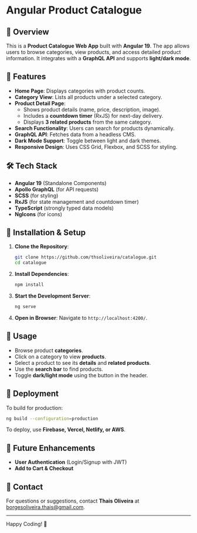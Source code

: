 # Angular Product Catalogue

## 🚀 Overview
This is a **Product Catalogue Web App** built with **Angular 19**. The app allows users to browse categories, view products, and access detailed product information. It integrates with a **GraphQL API** and supports **light/dark mode**.

## 📌 Features
- **Home Page**: Displays categories with product counts.
- **Category View**: Lists all products under a selected category.
- **Product Detail Page**:
  - Shows product details (name, price, description, image).
  - Includes a **countdown timer** (RxJS) for next-day delivery.
  - Displays **3 related products** from the same category.
- **Search Functionality**: Users can search for products dynamically.
- **GraphQL API**: Fetches data from a headless CMS.
- **Dark Mode Support**: Toggle between light and dark themes.
- **Responsive Design**: Uses CSS Grid, Flexbox, and SCSS for styling.

## 🛠️ Tech Stack
- **Angular 19** (Standalone Components)
- **Apollo GraphQL** (for API requests)
- **SCSS** (for styling)
- **RxJS** (for state management and countdown timer)
- **TypeScript** (strongly typed data models)
- **NgIcons** (for icons)

## 🔧 Installation & Setup
1. **Clone the Repository**:
   ```sh
   git clone https://github.com/thsoliveira/catalogue.git
   cd catalogue
   ```

2. **Install Dependencies**:
   ```sh
   npm install
   ```

3. **Start the Development Server**:
   ```sh
   ng serve
   ```

4. **Open in Browser**:
   Navigate to `http://localhost:4200/`.

## 🌟 Usage
- Browse product **categories**.
- Click on a category to view **products**.
- Select a product to see its **details** and **related products**.
- Use the **search bar** to find products.
- Toggle **dark/light mode** using the button in the header.

## 🚀 Deployment
To build for production:
```sh
ng build --configuration=production
```

To deploy, use **Firebase, Vercel, Netlify, or AWS**.

## 🎯 Future Enhancements
- **User Authentication** (Login/Signup with JWT)
- **Add to Cart & Checkout**

## 📩 Contact
For questions or suggestions, contact **Thais Oliveira** at [borgesoliveira.thais@gmail.com](mailto:borgesoliveira.thais@gmail.com).

---
Happy Coding! 🎉

